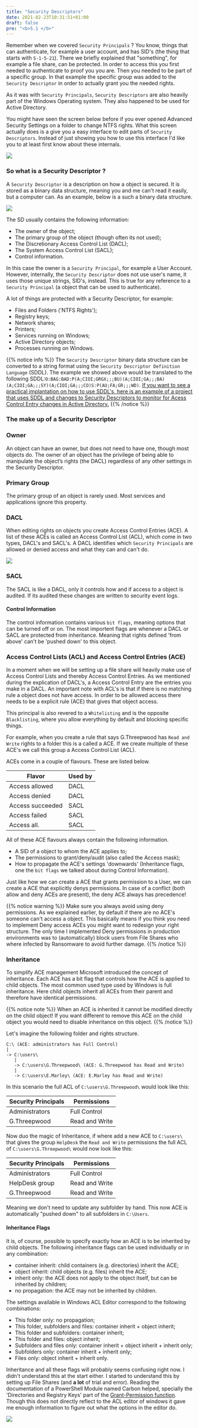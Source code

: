 ```yaml
---
title: "Security Descriptors"
date: 2021-02-23T10:31:51+01:00
draft: false
pre: "<b>5.1 </b>"
---
```


Remember when we covered `Security Principals` ? You know, things that can authenticate, for example a user account, and has SID's (the thing that starts with `S-1-5-21`). There we briefly explained that "something", for example a file share, can be protected. In order to access this you first needed to authenticate to proof you you are. Then you needed to be part of a specific group. In that example the specific group was added to the `Security Descriptor` in order to actually grant you the needed rights.

As it was with `Security Principals`, `Security Descriptors` are also heavily part of the Windows Operating system. They also happened to be used for Active Directory.

You might have seen the screen below before if you ever opened Advanced Security Settings on a folder to change NTFS rights. What this screen actually does is a give you a easy interface to edit parts of `Security Descriptors`. Instead of just showing you how to use this interface I'd like you to at least first know about these internals.

![](ntfs_sd_example.png)

### So what is a Security Descriptor ?

A `Security Descriptor` is a description on how a object is secured. It is stored as a binary data structure, meaning you and me can't read it easily, but a computer can. As an example, below is a such a binary data structure.

![](sd_binary.png)

The SD usually contains the following information:

- The owner of the object;
- The primary group of the object (though often its not used);
- The Discretionary Access Control List (DACL);
- The System Access Control List (SACL);
- Control information.

In this case the owner is a `Security Principal`, for example a User Account. However, internally, the `Security Descriptor` does not use user's name, it uses those unique strings, SID's, instead. This is true for any reference to a `Security Principal` (a object that can be used to authenticate).

A lot of things are protected with a Security Descriptor, for example:

- Files and Folders ('NTFS Rights');
- Registry keys;
- Network shares;
- Printers;
- Services running on Windows;
- Active Directory objects;
- Processes running on Windows.

{{% notice info %}}
The `Security Descriptor` binary data structure can be converted to a string format using the `Security Descriptor Definition Language` (SDDL). The example we showed above would be translated to the following SDDL:`O:BAG:BAD:P(A;CIOI;GRGX;;;BU)(A;CIOI;GA;;;BA)(A;CIOI;GA;;;SY)(A;CIOI;GA;;;CO)S:P(AU;FA;GR;;;WD)`. [If you want to see a practical implantation on how to use SDDL's, here is an example of a project that uses SDDL and changes to Security Descriptors to monitor for Acess Control Entry changes in Active Directory.](https://github.com/justin-p/MonitorACEChanges#example-2-use-eventid-5136-and-known-good-sddl-values-to-detect-changes-in-aces)
{{% /notice %}}

### The make up of a Security Descriptor

### Owner

An object can have an owner, but does not need to have one, though most objects do. The owner of an object has the privilege of being able to manipulate the object’s rights (the DACL) regardless of any other settings in the Security Descriptor.

### Primary Group

The primary group of an object is rarely used. Most services and applications ignore this property.

### DACL

When editing rights on objects you create Access Control Entries (ACE). A list of these ACEs is called an Access Control List (ACL), which come in two types, DACL's and SACL's. A DACL identifies which `Security Principals` are allowed or denied access and what they can and can't do.

![](ad_acl_example_edited.png)

### SACL

The SACL is like a DACL, only it controls how and if access to a object is audited. If its audited these changes are written to security event logs.

#### Control Information

The control information contains various `bit flags`, meaning options that can be turned off or on. The most importent flags are whenever a DACL or SACL are protected from inheritance. Meaning that rights defined 'from above' can't be 'pushed down' to this object.

### Access Control Lists (ACL) and Access Control Entries (ACE)

In a moment when we will be setting up a file share will heavily make use of Access Control Lists and thereby Access Control Entries. As we mentioned during the explication of DACL's, a Access Control Entry are the entries you make in a DACL. An important note with ACL's is that if there is no matching rule a object does not have access. In order to be allowed access there needs to be a explicit rule (ACE) that gives that object access.

This principal is also revered to a `Whitelisting` and is the opposite `Blacklisting`, where you allow everything by default and blocking specific things.

For example, when you create a rule that says G.Threepwood has `Read and Write` rights to a folder this is a called a ACE. If we create multiple of these ACE's we call this group a Access Control List (ACL).

ACEs come in a couple of flavours. These are listed below.

| Flavor           | Used by |
| ---------------- | ------- |
| Access allowed   | DACL    |
| Access denied    | DACL    |
| Access succeeded | SACL    |
| Access failed    | SACL    |
| Access all.      | SACL    |

All of these ACE flavours always contain the following information.

- A SID of a object to whom the ACE applies to;
- The permissions to grant/deny/audit (also called the Access mask);
- How to propagate the ACE's settings 'downwards' (Inheritance flags, one the `bit flags` we talked about during Control Information).

Just like how we can create a ACE that grants permission to a User, we can create a ACE that explicitly denys permissions. In case of a conflict (both allow and deny ACEs are present), the deny ACE always has precedence!

{{% notice warning %}}
Make sure you always avoid using deny permissions. As we explained earlier, by default if there are no ACE's someone can't access a object. This basically means if you think you need to implement Deny access ACEs you might want to redesign your right structure. The only time I implemented Deny permissions in production environments was to (automatically) block users from File Shares who where infected by Ransomware to avoid further damage.
{{% /notice %}}

### Inheritance

To simplify ACE management Microsoft introduced the concept of inheritance. Each ACE has a bit flag that controls how the ACE is applied to child objects. The most common used type used by Windows is full inheritance. Here child objects inherit all ACEs from their parent and therefore have identical permissions.

{{% notice note %}}
When an ACE is inherited it cannot be modified directly on the child object! If you want different to remove this ACE on the child object you would need to disable inheritance on this object.
{{% /notice %}}

Let's imagine the following folder and rights structure.

```
C:\ (ACE: administrators has Full Control)
|
-> C:\users\ 
   |
   -> C:\users\G.Threepwood\ (ACE: G.Threepwood has Read and Write)
   |
   -> C:\users\E.Marley\ (ACE: E.Marley has Read and Write)
```

In this scenario the full ACL of `C:\users\G.Threepwood\` would look like this:

| Security Principals | Permissions    |
| ------------------- | -------------- |
| Administrators      | Full Control   |
| G.Threepwood        | Read and Write |

Now duo the magic of Inheritance, if where add a new ACE to `C:\users\` that gives the group `HelpDesk` the `Read and Write` permissions the full ACL of `C:\users\G.Threepwood\` would now look like this:

| Security Principals | Permissions    |
| ------------------- | -------------- |
| Administrators      | Full Control   |
| HelpDesk group      | Read and Write |
| G.Threepwood        | Read and Write |

Meaning we don't need to update any subfolder by hand. This now ACE is automatically "pushed down" to all subfolders in `C:\Users`.

#### Inheritance Flags

It is, of course, possible to specify exactly how an ACE is to be inherited by child objects. The following inheritance flags can be used individually or in any combination:

- container inherit: child containers (e.g. directories) inherit the ACE;
- object inherit: child objects (e.g. files) inherit the ACE;
- inherit only: the ACE does not apply to the object itself, but can be inherited by children;
- no propagation: the ACE may not be inherited by children.

The settings available in Windows ACL Editor correspond to the following combinations:

- This folder only: no propagation;
- This folder, subfolders and files: container inherit + object inherit;
- This folder and subfolders: container inherit;
- This folder and files: object inherit;
- Subfolders and files only: container inherit + object inherit + inherit only;
- Subfolders only: container inherit + inherit only;
- Files only: object inherit + inherit only.

Inheritance and all these flags will probably seems confusing right now. I didn't understand this at the start either. I started to understand this by setting up File Shares (and **a lot** of trial and error). Reading the documentation of a PowerShell Module named Carbon helped, specially the 'Directories and Registry Keys' part of the [Grant-Permission function](https://get-carbon.org/Grant-Permission.html). Though this does not directly reflect to the ACL editor of windows it gave me enough information to figure out what the options in the editor do.

![](carbon.png)